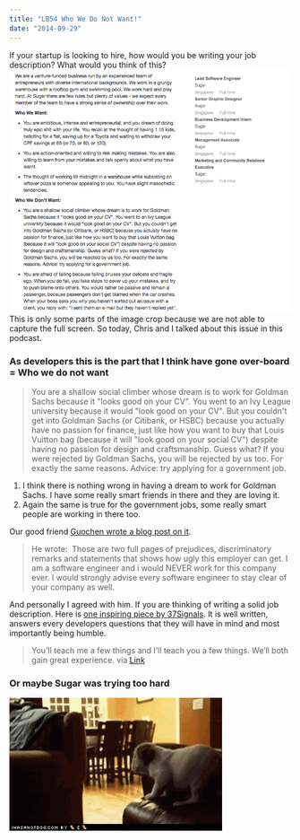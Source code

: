 ```yaml
---
title: "LB54 Who We Do Not Want!"
date: "2014-09-29"
---
```


If your startup is looking to hire, how would you be writing your job description? What would you think of this? ![](/static/img/Lead-Software-Engineer-job-at-Sugar-Singapore---Startup-Jobs-Asia.png) This is only some parts of the image crop because we are not able to capture the full screen. So today, Chris and I talked about this issue in this podcast.

### As developers this is the part that I think have gone over-board = Who we do not want

> You are a shallow social climber whose dream is to work for Goldman Sachs because it "looks good on your CV". You went to an Ivy League university because it would "look good on your CV". But you couldn't get into Goldman Sachs (or Citibank, or HSBC) because you actually have no passion for finance, just like how you want to buy that Louis Vuitton bag (because it will "look good on your social CV") despite having no passion for design and craftsmanship. Guess what? If you were rejected by Goldman Sachs, you will be rejected by us too. For exactly the same reasons. Advice: try applying for a government job.

1. I think there is nothing wrong in having a dream to work for Goldman Sachs. I have some really smart friends in there and they are loving it.
2. Again the same is true for the government jobs, some really smart people are working in there too.

Our good friend [Guochen wrote a blog post on it](http://blog.hguochen.com/random/2014/09/24/Could-this-be-the-most-discriminatory-Job-Description-ever%3F/).

> He wrote:  Those are two full pages of prejudices, discriminatory remarks and statements that shows how ugly this employer can get. I am a software engineer and i would NEVER work for this company ever. I would strongly advise every software engineer to stay clear of your company as well.

And personally I agreed with him. If you are thinking of writing a solid job description. Here is [one inspiring piece by 37Signals](https://signalvnoise.com/posts/3307-im-hiring-a-personal-ios-prototyper). It is well written, answers every developers questions that they will have in mind and most importantly being humble.

> You’ll teach me a few things and I’ll teach you a few things. We’ll both gain great experience. via [Link](https://signalvnoise.com/posts/3307-im-hiring-a-personal-ios-prototyper)

### Or maybe Sugar was trying too hard

![](/static/img/Y9nOsMrYSQoHS.gif)
